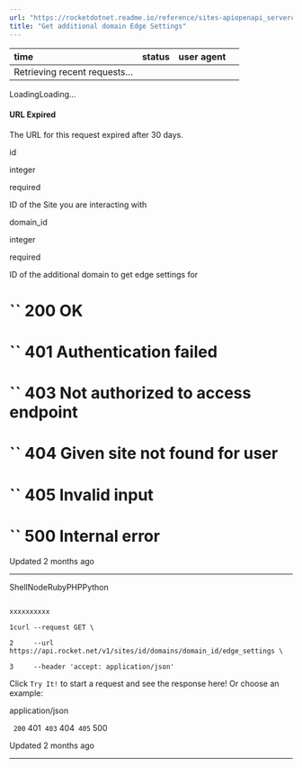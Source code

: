 ```yaml
---
url: "https://rocketdotnet.readme.io/reference/sites-apiopenapi_servercontrollersdomains_controllersites_id_domains_domain_id_edge_settings_get"
title: "Get additional domain Edge Settings"
---
```


| time | status | user agent |  |
| :-- | :-- | :-- | :-- |
| Retrieving recent requests… |

LoadingLoading…

#### URL Expired

The URL for this request expired after 30 days.

id

integer

required

ID of the Site you are interacting with

domain\_id

integer

required

ID of the additional domain to get edge settings for

# `` 200      OK

# `` 401      Authentication failed

# `` 403      Not authorized to access endpoint

# `` 404      Given site not found for user

# `` 405      Invalid input

# `` 500      Internal error

Updated 2 months ago

* * *

ShellNodeRubyPHPPython

```

xxxxxxxxxx

1curl --request GET \

2     --url https://api.rocket.net/v1/sites/id/domains/domain_id/edge_settings \

3     --header 'accept: application/json'

```

Click `Try It!` to start a request and see the response here! Or choose an example:

application/json

`` 200`` 401`` 403`` 404`` 405`` 500

Updated 2 months ago

* * *